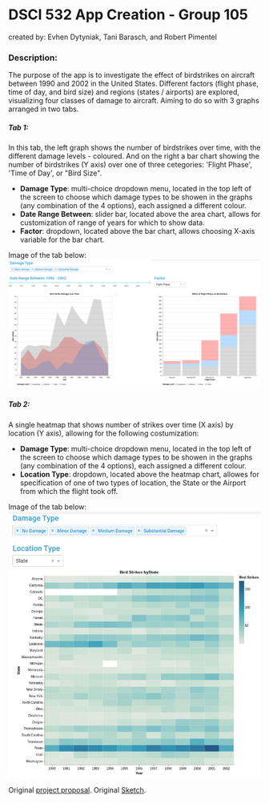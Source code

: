 # DSCI 532 App Creation - Group 105

created by: Evhen Dytyniak, Tani Barasch, and Robert Pimentel  
  
### Description:  
The purpose of the app is to investigate the effect of birdstrikes on aircraft between 1990 and 2002 in the United States.
Different factors (flight phase, time of day, and bird size) and regions (states / airports) are explored, visualizing four classes of damage to aircraft. Aiming to do so with 3 graphs arranged in two tabs.

##### Tab 1: 
In this tab, the left graph shows the number of birdstrikes over time, with the different damage levels - coloured. And on the right a bar chart showing the number of birdstrikes (Y axis) over one of three cetegories: 'Flight Phase', 'Time of Day', or "Bird Size".

- **Damage Type**: multi-choice dropdown menu, located in the top left of the screen to choose which damage types to be showen in the graphs (any combination of the 4 options), each assigned a different colour.
- **Date Range Between**: slider bar, located above the area chart, allows for customization of range of years for which to show data.
- **Factor**: dropdown, located above the bar chart, allows choosing X-axis variable for the bar chart.

Image of the tab below:
!["Bird Strikes by Factor"](https://github.com/TBarasch/Group_105/blob/master/imgs/2_charts.jpg?raw=true)



##### Tab 2:
A single heatmap that shows number of strikes over time (X axis) by location (Y axis), allowing for the following costumization:

- **Damage Type**: multi-choice dropdown menu, located in the top left of the screen to choose which damage types to be showen in the graphs (any combination of the 4 options), each assigned a different colour.
- **Location Type**: dropdown, located above the heatmap chart, allowes for specification of one of two types of location, the State or the Airport from which the flight took off.

Image of the tab below:
![](https://github.com/TBarasch/Group_105/blob/master/imgs/heatmap.jpg?raw=true)



Original [project proposal](project_proposal.md).
Original [Sketch](https://github.com/TBarasch/Group_105/blob/master/imgs/App_Sketch_1_D1.png?raw=true).
